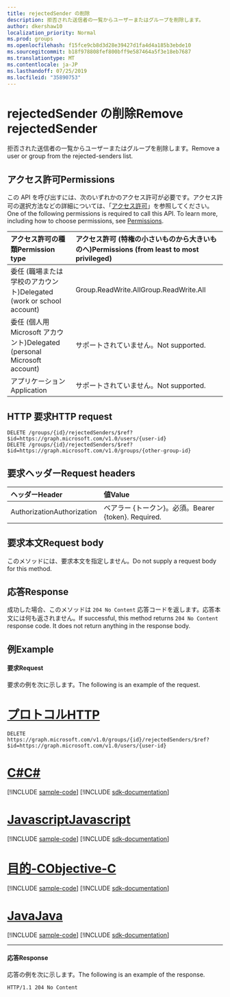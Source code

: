 ```yaml
---
title: rejectedSender の削除
description: 拒否された送信者の一覧からユーザーまたはグループを削除します。
author: dkershaw10
localization_priority: Normal
ms.prod: groups
ms.openlocfilehash: f15fce9cb8d3d28e39427d1fa4d4a185b3ebde10
ms.sourcegitcommit: b18f978808fef800bff9e587464a5f3e18eb7687
ms.translationtype: MT
ms.contentlocale: ja-JP
ms.lasthandoff: 07/25/2019
ms.locfileid: "35890753"
---
```

# <a name="remove-rejectedsender"></a><span data-ttu-id="5faf9-103">rejectedSender の削除</span><span class="sxs-lookup"><span data-stu-id="5faf9-103">Remove rejectedSender</span></span>
<span data-ttu-id="5faf9-104">拒否された送信者の一覧からユーザーまたはグループを削除します。</span><span class="sxs-lookup"><span data-stu-id="5faf9-104">Remove a user or group from the rejected-senders list.</span></span>

## <a name="permissions"></a><span data-ttu-id="5faf9-105">アクセス許可</span><span class="sxs-lookup"><span data-stu-id="5faf9-105">Permissions</span></span>
<span data-ttu-id="5faf9-p101">この API を呼び出すには、次のいずれかのアクセス許可が必要です。アクセス許可の選択方法などの詳細については、「[アクセス許可](/graph/permissions-reference)」を参照してください。</span><span class="sxs-lookup"><span data-stu-id="5faf9-p101">One of the following permissions is required to call this API. To learn more, including how to choose permissions, see [Permissions](/graph/permissions-reference).</span></span>

| <span data-ttu-id="5faf9-108">アクセス許可の種類</span><span class="sxs-lookup"><span data-stu-id="5faf9-108">Permission type</span></span>                        | <span data-ttu-id="5faf9-109">アクセス許可 (特権の小さいものから大きいものへ)</span><span class="sxs-lookup"><span data-stu-id="5faf9-109">Permissions (from least to most privileged)</span></span>  |
|:---------------------------------------|:-------------------------------------------- |
| <span data-ttu-id="5faf9-110">委任 (職場または学校のアカウント)</span><span class="sxs-lookup"><span data-stu-id="5faf9-110">Delegated (work or school account)</span></span>     | <span data-ttu-id="5faf9-111">Group.ReadWrite.All</span><span class="sxs-lookup"><span data-stu-id="5faf9-111">Group.ReadWrite.All</span></span> |
| <span data-ttu-id="5faf9-112">委任 (個人用 Microsoft アカウント)</span><span class="sxs-lookup"><span data-stu-id="5faf9-112">Delegated (personal Microsoft account)</span></span> | <span data-ttu-id="5faf9-113">サポートされていません。</span><span class="sxs-lookup"><span data-stu-id="5faf9-113">Not supported.</span></span> |
| <span data-ttu-id="5faf9-114">アプリケーション</span><span class="sxs-lookup"><span data-stu-id="5faf9-114">Application</span></span>                            | <span data-ttu-id="5faf9-115">サポートされていません。</span><span class="sxs-lookup"><span data-stu-id="5faf9-115">Not supported.</span></span> |

## <a name="http-request"></a><span data-ttu-id="5faf9-116">HTTP 要求</span><span class="sxs-lookup"><span data-stu-id="5faf9-116">HTTP request</span></span>
<!-- { "blockType": "ignored" } -->
```http
DELETE /groups/{id}/rejectedSenders/$ref?$id=https://graph.microsoft.com/v1.0/users/{user-id}
DELETE /groups/{id}/rejectedSenders/$ref?$id=https://graph.microsoft.com/v1.0/groups/{other-group-id}
```

## <a name="request-headers"></a><span data-ttu-id="5faf9-117">要求ヘッダー</span><span class="sxs-lookup"><span data-stu-id="5faf9-117">Request headers</span></span>

| <span data-ttu-id="5faf9-118">ヘッダー</span><span class="sxs-lookup"><span data-stu-id="5faf9-118">Header</span></span>         | <span data-ttu-id="5faf9-119">値</span><span class="sxs-lookup"><span data-stu-id="5faf9-119">Value</span></span>                      |
|:---------------|:---------------------------|
| <span data-ttu-id="5faf9-120">Authorization</span><span class="sxs-lookup"><span data-stu-id="5faf9-120">Authorization</span></span>  | <span data-ttu-id="5faf9-p102">ベアラー {トークン}。必須。</span><span class="sxs-lookup"><span data-stu-id="5faf9-p102">Bearer {token}. Required.</span></span> 

## <a name="request-body"></a><span data-ttu-id="5faf9-123">要求本文</span><span class="sxs-lookup"><span data-stu-id="5faf9-123">Request body</span></span>
<span data-ttu-id="5faf9-124">このメソッドには、要求本文を指定しません。</span><span class="sxs-lookup"><span data-stu-id="5faf9-124">Do not supply a request body for this method.</span></span>

## <a name="response"></a><span data-ttu-id="5faf9-125">応答</span><span class="sxs-lookup"><span data-stu-id="5faf9-125">Response</span></span>
<span data-ttu-id="5faf9-p103">成功した場合、このメソッドは `204 No Content` 応答コードを返します。応答本文には何も返されません。</span><span class="sxs-lookup"><span data-stu-id="5faf9-p103">If successful, this method returns `204 No Content` response code. It does not return anything in the response body.</span></span>

## <a name="example"></a><span data-ttu-id="5faf9-128">例</span><span class="sxs-lookup"><span data-stu-id="5faf9-128">Example</span></span>
#### <a name="request"></a><span data-ttu-id="5faf9-129">要求</span><span class="sxs-lookup"><span data-stu-id="5faf9-129">Request</span></span>
<span data-ttu-id="5faf9-130">要求の例を次に示します。</span><span class="sxs-lookup"><span data-stu-id="5faf9-130">The following is an example of the request.</span></span>

# <a name="httptabhttp"></a>[<span data-ttu-id="5faf9-131">プロトコル</span><span class="sxs-lookup"><span data-stu-id="5faf9-131">HTTP</span></span>](#tab/http)
<!-- {
  "blockType": "request",
  "name": "remove_rejectedSender_from_group"
}-->
```http
DELETE https://graph.microsoft.com/v1.0/groups/{id}/rejectedSenders/$ref?$id=https://graph.microsoft.com/v1.0/users/{user-id}
```
# <a name="ctabcsharp"></a>[<span data-ttu-id="5faf9-132">C#</span><span class="sxs-lookup"><span data-stu-id="5faf9-132">C#</span></span>](#tab/csharp)
[!INCLUDE [sample-code](../includes/snippets/csharp/remove-rejectedsender-from-group-csharp-snippets.md)]
[!INCLUDE [sdk-documentation](../includes/snippets/snippets-sdk-documentation-link.md)]

# <a name="javascripttabjavascript"></a>[<span data-ttu-id="5faf9-133">Javascript</span><span class="sxs-lookup"><span data-stu-id="5faf9-133">Javascript</span></span>](#tab/javascript)
[!INCLUDE [sample-code](../includes/snippets/javascript/remove-rejectedsender-from-group-javascript-snippets.md)]
[!INCLUDE [sdk-documentation](../includes/snippets/snippets-sdk-documentation-link.md)]

# <a name="objective-ctabobjc"></a>[<span data-ttu-id="5faf9-134">目的-C</span><span class="sxs-lookup"><span data-stu-id="5faf9-134">Objective-C</span></span>](#tab/objc)
[!INCLUDE [sample-code](../includes/snippets/objc/remove-rejectedsender-from-group-objc-snippets.md)]
[!INCLUDE [sdk-documentation](../includes/snippets/snippets-sdk-documentation-link.md)]

# <a name="javatabjava"></a>[<span data-ttu-id="5faf9-135">Java</span><span class="sxs-lookup"><span data-stu-id="5faf9-135">Java</span></span>](#tab/java)
[!INCLUDE [sample-code](../includes/snippets/java/remove-rejectedsender-from-group-java-snippets.md)]
[!INCLUDE [sdk-documentation](../includes/snippets/snippets-sdk-documentation-link.md)]

---


#### <a name="response"></a><span data-ttu-id="5faf9-136">応答</span><span class="sxs-lookup"><span data-stu-id="5faf9-136">Response</span></span>
<span data-ttu-id="5faf9-137">応答の例を次に示します。</span><span class="sxs-lookup"><span data-stu-id="5faf9-137">The following is an example of the response.</span></span> 
<!-- {
  "blockType": "response",
  "truncated": true
} -->
```http
HTTP/1.1 204 No Content
```

<!-- uuid: 8fcb5dbc-d5aa-4681-8e31-b001d5168d79
2015-10-25 14:57:30 UTC -->
<!-- {
  "type": "#page.annotation",
  "description": "Remove rejectedSender",
  "keywords": "",
  "section": "documentation",
  "tocPath": "",
  "suppressions": [
  ]
}-->
